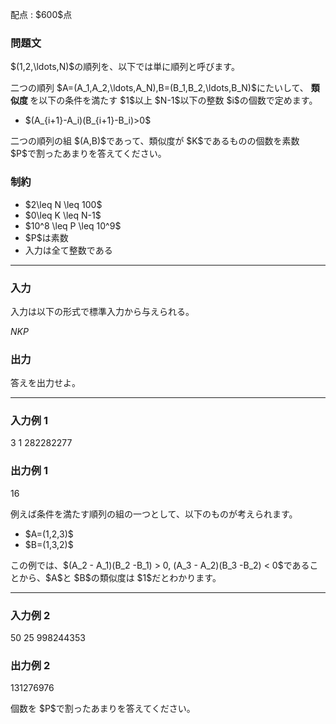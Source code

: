 
<div>

<span>

<span>

<p>
配点 : $600$点
</p>

<div>

<section>

### **問題文**

<p>
$(1,2,\ldots,N)$の順列を、以下では単に順列と呼びます。
</p>

<p>
二つの順列 $A=(A_1,A_2,\ldots,A_N),B=(B_1,B_2,\ldots,B_N)$にたいして、
<strong>
類似度
</strong>
を以下の条件を満たす $1$以上 $N-1$以下の整数 $i$の個数で定めます。
</p>

<ul>

<li>
$(A_{i+1}-A_i)(B_{i+1}-B_i)>0$
</li>

</ul>

<p>
二つの順列の組 $(A,B)$であって、類似度が $K$であるものの個数を素数 $P$で割ったあまりを答えてください。
</p>

</section>

</div>

<div>

<section>

### **制約**

<ul>

<li>
$2\leq N \leq 100$
</li>

<li>
$0\leq K \leq N-1$
</li>

<li>
$10^8 \leq P \leq 10^9$
</li>

<li>
$P$は素数
</li>

<li>
入力は全て整数である
</li>

</ul>

</section>

</div>

---

<div>

<div>

<section>

### **入力**

<p>
入力は以下の形式で標準入力から与えられる。
</p>

<div>

$N$$K$$P$
</div>

</section>

</div>

<div>

<section>

### **出力**

<p>
答えを出力せよ。
</p>

</section>

</div>

</div>

---

<div>

<section>

### **入力例 1**

<div>

3 1 282282277

</div>

</section>

</div>

<div>

<section>

### **出力例 1**

<div>

16

</div>

<p>
例えば条件を満たす順列の組の一つとして、以下のものが考えられます。
</p>

<ul>

<li>
$A=(1,2,3)$
</li>

<li>
$B=(1,3,2)$
</li>

</ul>

<p>
この例では、$(A_2 - A_1)(B_2 -B_1) > 0, (A_3 - A_2)(B_3 -B_2) < 0$であることから、$A$と $B$の類似度は $1$だとわかります。
</p>

</section>

</div>

---

<div>

<section>

### **入力例 2**

<div>

50 25 998244353

</div>

</section>

</div>

<div>

<section>

### **出力例 2**

<div>

131276976

</div>

<p>
個数を $P$で割ったあまりを答えてください。
</p>

</section>

</div>

</span>

</span>

</div>
